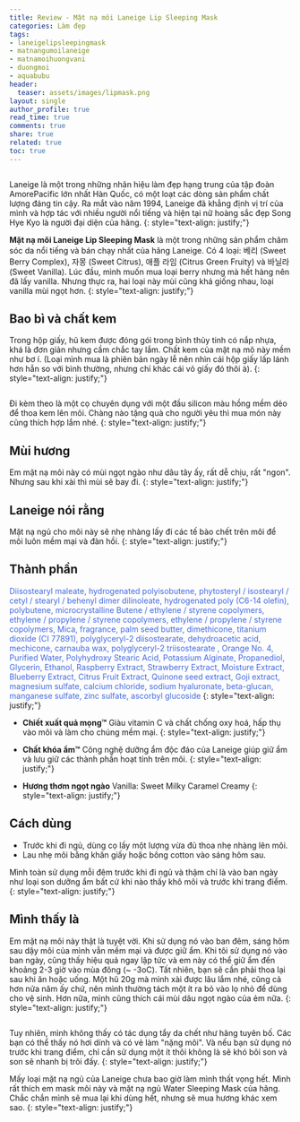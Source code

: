 ```yaml
---
title: Review - Mặt nạ môi Laneige Lip Sleeping Mask
categories: Làm đẹp
tags:
- laneigelipsleepingmask
- matnangumoilaneige
- matnamoihuongvani
- duongmoi
- aquabubu
header:
  teaser: assets/images/lipmask.png
layout: single
author_profile: true
read_time: true
comments: true
share: true
related: true
toc: true
---
```


<figure style="width: 400px" class="align-center">
  <img src="{{ site.url }}{{ site.baseurl }}/assets/images/lipmask-1.png" alt="">
  <figcaption></figcaption>
</figure>

Laneige là một trong những nhãn hiệu làm đẹp hạng trung của tập đoàn AmorePacific lớn nhất Hàn Quốc, có một loạt các dòng sản phẩm chất lượng đáng tin cậy. Ra mắt vào năm 1994, Laneige đã khẳng định vị trí của mình và hợp tác với nhiều người nổi tiếng và hiện tại nữ hoàng sắc đẹp Song Hye Kyo là người đại diện của hãng.
{: style="text-align: justify;"}

**Mặt nạ môi Laneige Lip Sleeping Mask** là một trong những sản phẩm chăm sóc da nổi tiếng và bán chạy nhất của hãng Laneige. Có 4 loại: 베리 (Sweet Berry Complex), 자몽 (Sweet Citrus), 애플 라임 (Citrus Green Fruity) và 바닐라 (Sweet Vanilla). Lúc đầu, mình muốn mua loại berry nhưng mà hết hàng nên đã lấy vanilla. Nhưng thực ra, hai loại này mùi cũng khá giống nhau, loại vanilla mùi ngọt hơn.
{: style="text-align: justify;"} 

## Bao bì và chất kem

Trong hộp giấy, hũ kem được đóng gói trong bình thủy tinh có nắp nhựa, khá là đơn giản nhưng cầm chắc tay lắm. Chất kem của mặt nạ mô này mềm như bơ í. (Loại mình mua là phiên bản ngày lễ nên nhìn cái hộp giấy lấp lánh hơn hẳn so với bình thường, nhưng chỉ khác cái vỏ giấy đó thôi à).
{: style="text-align: justify;"}

<figure style="width: 500px" class="align-center">
  <img src="{{ site.url }}{{ site.baseurl }}/assets/images/lipmask-2.png" alt="">
  <figcaption></figcaption>
</figure>

Đi kèm theo là một cọ chuyên dụng với một đầu silicon màu hồng mềm dẻo để thoa kem lên môi. Chàng nào tặng quà cho người yêu thì mua món này cũng thích hợp lắm nhé.
{: style="text-align: justify;"}

## Mùi hương

Em mặt nạ môi này có mùi ngọt ngào như dâu tây ấy, rất dễ chịu, rất "ngon". Nhưng sau khi xài thì mùi sẽ bay đi.
{: style="text-align: justify;"}

## Laneige nói rằng

Mặt nạ ngủ cho môi này sẽ nhẹ nhàng lấy đi các tế bào chết trên môi để môi luôn mềm mại và đàn hồi.
{: style="text-align: justify;"}

## Thành phần

<span style="color:royalblue">Diisostearyl maleate, hydrogenated polyisobutene, phytosteryl / isostearyl / cetyl / stearyl / behenyl dimer dilinoleate, hydrogenated poly (C6-14 olefin), polybutene, microcrystalline Butene / ethylene / styrene copolymers, ethylene / propylene / styrene copolymers, ethylene / propylene / styrene copolymers, Mica, fragrance, palm seed butter, dimethicone, titanium dioxide (CI 77891), polyglyceryl-2 diisostearate, dehydroacetic acid, mechicone, carnauba wax, polyglyceryl-2 triisostearate , Orange No. 4, Purified Water, Polyhydroxy Stearic Acid, Potassium Alginate, Propanediol, Glycerin, Ethanol, Raspberry Extract, Strawberry Extract, Moisture Extract, Blueberry Extract, Citrus Fruit Extract, Quinone seed extract, Goji extract, magnesium sulfate, calcium chloride, sodium hyaluronate, beta-glucan, manganese sulfate, zinc sulfate, ascorbyl glucoside </span>
{: style="text-align: justify;"}

  * **Chiết xuất quả mọng™**
Giàu vitamin C và chất chống oxy hoá, hấp thụ vào môi và làm cho chúng mềm mại.
{: style="text-align: justify;"}

  * **Chất khóa ẩm™**
Công nghệ dưỡng ẩm độc đáo của Laneige giúp giữ ẩm và lưu giữ các thành phần hoạt tính trên môi.
{: style="text-align: justify;"}

  * **Hương thơm ngọt ngào**
Vanilla: Sweet Milky Caramel Creamy
{: style="text-align: justify;"}

## Cách dùng

  * Trước khi đi ngủ, dùng cọ lấy một lượng vừa đủ thoa nhẹ nhàng lên môi.
  * Lau nhẹ môi bằng khăn giấy hoặc bông cotton vào sáng hôm sau.

Mình toàn sử dụng mỗi đêm trước khi đi ngủ và thậm chí là vào ban ngày như loại son dưỡng ẩm bất cứ khi nào thấy khô môi và trước khi trang điểm.
{: style="text-align: justify;"}

## Mình thấy là
Em mặt nạ môi này thật là tuyệt vời. Khi sử dụng nó vào ban đêm, sáng hôm sau dậy môi của mình vẫn mềm mại và được giữ ẩm. Khi tôi sử dụng nó vào ban ngày, cũng thấy hiệu quả ngay lập tức và em này có thể giữ ẩm đến khoảng 2-3 giờ vào mùa đông (~ -3oC). Tất nhiên, bạn sẽ cần phải thoa lại sau khi ăn hoặc uống. Một hũ 20g mà mình xài được lâu lắm nhé, cũng cả hơn nửa năm ấy chứ, nên mình thường tách một ít ra bỏ vào lọ nhỏ để dùng cho vệ sinh. Hơn nữa, mình cũng thích cái mùi dâu ngọt ngào của ẻm nữa.
{: style="text-align: justify;"}

<figure style="width: 500px" class="align-center">
  <img src="{{ site.url }}{{ site.baseurl }}/assets/images/lipmask-3.png" alt="">
  <figcaption></figcaption>
</figure>

Tuy nhiên, mình không thấy có tác dụng tẩy da chết như hãng tuyên bố. Các bạn có thể thấy nó hơi dính và có vẻ làm "nặng môi". Và nếu bạn sử dụng nó trước khi trang điểm, chỉ cần sử dụng một ít thôi không là sẽ khó bôi son và son sẽ nhanh bị trôi đấy.
{: style="text-align: justify;"}

Mấy loại mặt nạ ngủ của Laneige chưa bao giờ làm mình thất vọng hết. Mình rất thích em mask môi này và mặt nạ ngủ Water Sleeping Mask của hãng. Chắc chắn mình sẽ mua lại khi dùng hết, nhưng sẽ mua hương khác xem sao.
{: style="text-align: justify;"}
